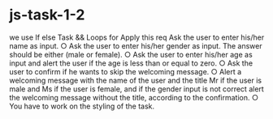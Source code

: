 # js-task-1-2
we use If else Task  && Loops 
for Apply this req
Ask the user to enter his/her name as input.
○ Ask the user to enter his/her gender as input. The answer should be either (male or female).
○ Ask the user to enter his/her age as input and alert the user if the age is less than or equal to zero.
○ Ask the user to confirm if he wants to skip the welcoming message.
○ Alert a welcoming message with the name of the user and the title Mr if the user is male and Ms if the user is
female, and if the gender input is not correct alert the welcoming message without the title, according to the
confirmation.
○ You have to work on the styling of the task.
